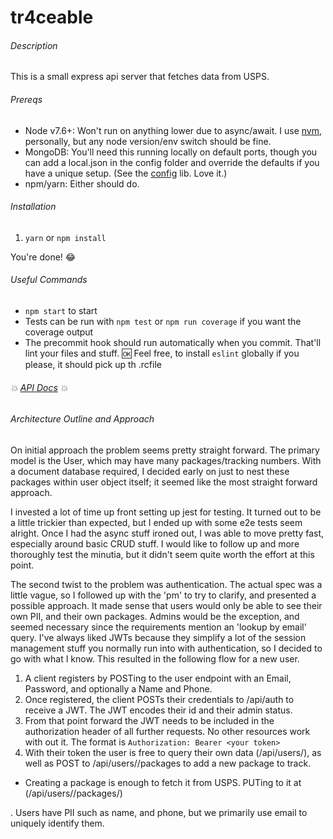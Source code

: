 # tr4ceable
###### Description
  This is a small express api server that fetches data from USPS.

###### Prereqs
- Node v7.6+: Won't run on anything lower due to async/await. I use [nvm](https://github.com/creationix/nvm#installation), personally, but any node version/env switch should be fine.
- MongoDB: You'll need this running locally on default ports, though you can add a local.json in the config folder and override the defaults if you have a unique setup. (See the [config](https://www.npmjs.com/package/config) lib.  Love it.)
- npm/yarn: Either should do.

###### Installation
1. `yarn` or `npm install`

You're done! :joy:

###### Useful Commands
- `npm start`  to start
- Tests can be run with `npm test` or `npm run coverage` if you want the coverage output
- The precommit hook should run automatically when you commit.  That'll lint your files and stuff. :ok:  Feel free, to install `eslint` globally if you please, it should pick up th .rcfile

###### :boom: [API Docs](src/server/models/README.md) :boom:

###### Architecture Outline and Approach
On initial approach the problem seems pretty straight forward. The primary model is the User, which may have many packages/tracking numbers. With a document database required, I decided early on just to nest these packages within user object itself; it seemed like the most straight forward approach.

I invested a lot of time up front setting up jest for testing. It turned out to be a little trickier than expected, but I ended up with some e2e tests seem alright.  Once I had the async stuff ironed out, I was able to move pretty fast, especially around basic CRUD stuff. I would like to follow up and more thoroughly test the minutia, but it didn't seem quite worth the effort at this point.

The second twist to the problem was authentication.  The actual spec was a little vague, so I followed up with the 'pm' to try to clarify, and presented a possible approach.  It made sense that users would only be able to see their own PII, and their own packages.  Admins would be the exception, and seemed necessary since the requirements mention an 'lookup by email' query.  I've always liked JWTs because they simplify a lot of the session management stuff you normally run into with authentication, so I decided to go with what I know. This resulted in the following flow for a new user.

1. A client registers by POSTing to the user endpoint with an Email, Password, and optionally a Name and Phone.
1. Once registered, the client POSTs their credentials to /api/auth to receive a JWT.  The JWT encodes their id and their admin status.
1. From that point forward the JWT needs to be included in the authorization header of all further requests. No other resources work with out it.  The format is `Authorization: Bearer <your token>`
1. With their token the user is free to query their own data (/api/users/<userid>), as well as POST to /api/users/<userid>/packages to add a new package to track. 
  - Creating a package is enough to fetch it from USPS.  PUTing to it at (/api/users/<userid>/packages/<packageid>)


. Users have PII such as name, and phone, but we primarily use email to uniquely identify them.

